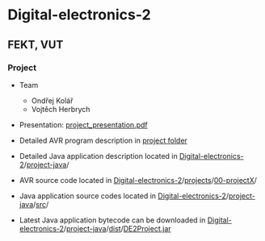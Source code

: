 # Digital-electronics-2

## FEKT, VUT

### Project
  - Team
    - Ondřej Kolář
    - Vojtěch Herbrych
  - Presentation: [project_presentation.pdf](presentation/project_presentation.pdf)  
    
  - Detailed AVR program description in [project folder](projects/00-projectX)
  - Detailed Java application description located in [Digital-electronics-2](.)/[project-java](project-java)/  
    
  - AVR source code located in [Digital-electronics-2](.)/[projects](projects)/[00-projectX](projects/00-projectX)/
  - Java application source codes located in [Digital-electronics-2](.)/[project-java](project-java)/[src](project-java/src)/
  - Latest Java application bytecode can be downloaded in [Digital-electronics-2](.)/[project-java](project-java)/[dist](project-java/dist)/[DE2Project.jar](project-java/dist/DE2Project.jar)
